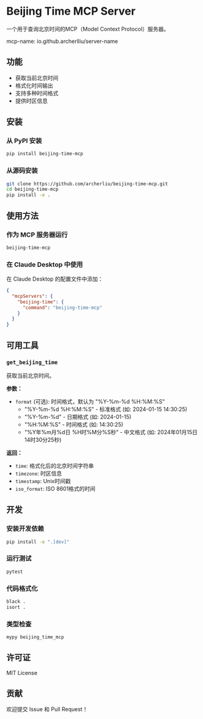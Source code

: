 # Beijing Time MCP Server

一个用于查询北京时间的MCP（Model Context Protocol）服务器。

mcp-name: io.github.archerlliu/server-name

## 功能

- 获取当前北京时间
- 格式化时间输出
- 支持多种时间格式
- 提供时区信息

## 安装

### 从 PyPI 安装

```bash
pip install beijing-time-mcp
```

### 从源码安装

```bash
git clone https://github.com/archerliu/beijing-time-mcp.git
cd beijing-time-mcp
pip install -e .
```

## 使用方法

### 作为 MCP 服务器运行

```bash
beijing-time-mcp
```

### 在 Claude Desktop 中使用

在 Claude Desktop 的配置文件中添加：

```json
{
  "mcpServers": {
    "beijing-time": {
      "command": "beijing-time-mcp"
    }
  }
}
```

## 可用工具

### `get_beijing_time`

获取当前北京时间。

**参数：**
- `format` (可选): 时间格式，默认为 "%Y-%m-%d %H:%M:%S"
  - "%Y-%m-%d %H:%M:%S" - 标准格式 (如: 2024-01-15 14:30:25)
  - "%Y-%m-%d" - 日期格式 (如: 2024-01-15)
  - "%H:%M:%S" - 时间格式 (如: 14:30:25)
  - "%Y年%m月%d日 %H时%M分%S秒" - 中文格式 (如: 2024年01月15日 14时30分25秒)

**返回：**
- `time`: 格式化后的北京时间字符串
- `timezone`: 时区信息
- `timestamp`: Unix时间戳
- `iso_format`: ISO 8601格式的时间

## 开发

### 安装开发依赖

```bash
pip install -e ".[dev]"
```

### 运行测试

```bash
pytest
```

### 代码格式化

```bash
black .
isort .
```

### 类型检查

```bash
mypy beijing_time_mcp
```

## 许可证

MIT License

## 贡献

欢迎提交 Issue 和 Pull Request！